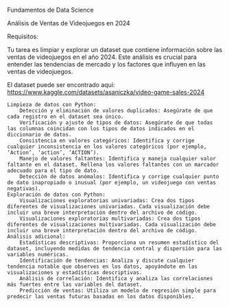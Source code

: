 Fundamentos de Data Science

Análisis de Ventas de Videojuegos en 2024

Requisitos:

Tu tarea es limpiar y explorar un dataset que contiene información sobre las ventas de videojuegos en el año 2024. Este análisis es crucial para entender las tendencias de mercado y los factores que influyen en las ventas de videojuegos.

El dataset puede ser encontrado aquí: https://www.kaggle.com/datasets/asaniczka/video-game-sales-2024

    Limpieza de datos con Python:
        Detección y eliminación de valores duplicados: Asegúrate de que cada registro en el dataset sea único.
        Verificación y ajuste de tipos de datos: Asegúrate de que todas las columnas coincidan con los tipos de datos indicados en el diccionario de datos.
        Consistencia en valores categóricos: Identifica y corrige cualquier inconsistencia en los valores categóricos (por ejemplo, ‘Action’, ‘action’, ‘ACTION’).
        Manejo de valores faltantes: Identifica y maneja cualquier valor faltante en el dataset. Rellena los valores faltantes con un marcador adecuado para el tipo de dato.
        Detección de datos anómalos: Identifica y corrige cualquier punto de dato inapropiado o inusual (por ejemplo, un videojuego con ventas negativas).
    Exploración de datos con Python:
        Visualizaciones exploratorias univariadas: Crea dos tipos diferentes de visualizaciones univariadas. Cada visualización debe incluir una breve interpretación dentro del archivo de código.
        Visualizaciones exploratorias multivariadas: Crea dos tipos diferentes de visualizaciones multivariadas. Cada visualización debe incluir una breve interpretación dentro del archivo de código.
    Análisis adicional:
        Estadísticas descriptivas: Proporciona un resumen estadístico del dataset, incluyendo medidas de tendencia central y dispersión para las variables numéricas.
        Identificación de tendencias: Analiza y discute cualquier tendencia notable que observes en los datos, apoyándote en las visualizaciones y estadísticas descriptivas.
        Análisis de correlación: Identifica y analiza las correlaciones más fuertes entre las variables del dataset.
        Predicción de ventas: Utiliza un modelo de regresión simple para predecir las ventas futuras basadas en los datos disponibles.
